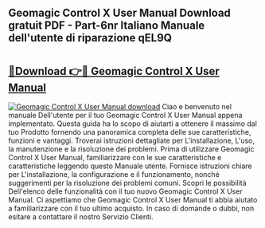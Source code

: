 ## Geomagic Control X User Manual Download gratuit PDF - Part-6nr Italiano Manuale dell'utente di riparazione qEL9Q

# <h2><a href="http://dfbezl.blite.top/?on=Geomagic+Control+X+User+Manual">🔗Download 👉🔴 Geomagic Control X User Manual</a></h2>

[![Geomagic Control X User Manual download](https://i.imgur.com/lujVjoI.png)](http://dfbezl.blite.top/?on=Geomagic+Control+X+User+Manual)
Ciao e benvenuto nel manuale Dell'utente per il tuo Geomagic Control X User Manual appena implementato. Questa guida ha lo scopo di aiutarti a ottenere il massimo dal tuo Prodotto fornendo una panoramica completa delle sue caratteristiche, funzioni e vantaggi. Troverai istruzioni dettagliate per L'installazione, L'uso, la manutenzione e la risoluzione dei problemi. Prima di utilizzare Geomagic Control X User Manual, familiarizzare con le sue caratteristiche e caratteristiche leggendo questo Manuale utente. Fornisce istruzioni chiare per L'installazione, la configurazione e il funzionamento, nonché suggerimenti per la risoluzione dei problemi comuni. Scopri le possibilità Dell'elenco delle funzionalità con il tuo nuovo Geomagic Control X User Manual. Ci aspettiamo che Geomagic Control X User Manual ti abbia aiutato a familiarizzare con il tuo ultimo acquisto. In caso di domande o dubbi, non esitare a contattare il nostro Servizio Clienti.

